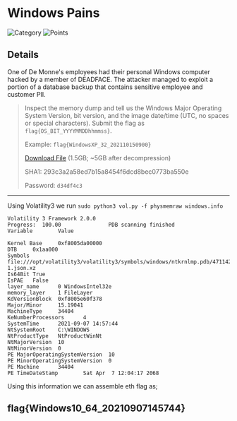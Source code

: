 # Windows Pains
![Category](http://img.shields.io/badge/Category-Forensics-orange?style=for-the-badge) ![Points](http://img.shields.io/badge/Points-30-brightgreen?style=for-the-badge)

## Details

One of De Monne's employees had their personal Windows computer hacked by a member of DEADFACE. The attacker managed to exploit a portion of a database backup that contains sensitive employee and customer PII.

>Inspect the memory dump and tell us the Windows Major Operating System Version, bit version, and the image date/time (UTC, no spaces or special characters). Submit the flag as `flag{OS_BIT_YYYYMMDDhhmmss}`.
>
> Example: `flag{WindowsXP_32_202110150900}`
>
> [Download File](https://tinyurl.com/wcekj3rt) (1.5GB; ~5GB after decompression)
> 
> SHA1: 293c3a2a58ed7b15a8454f6dcd8bec0773ba550e
> 
> Password: `d34df4c3`
---


Using Volatility3  we run `sudo python3 vol.py -f physmemraw windows.info`

```
Volatility 3 Framework 2.0.0
Progress:  100.00               PDB scanning finished                        
Variable        Value

Kernel Base     0xf8005da00000
DTB     0x1aa000
Symbols file:///opt/volatility3/volatility3/symbols/windows/ntkrnlmp.pdb/47114209A62F3B9930F6B8998DFD4A99-1.json.xz
Is64Bit True
IsPAE   False
layer_name      0 WindowsIntel32e
memory_layer    1 FileLayer
KdVersionBlock  0xf8005e60f378
Major/Minor     15.19041
MachineType     34404
KeNumberProcessors      4
SystemTime      2021-09-07 14:57:44
NtSystemRoot    C:\WINDOWS
NtProductType   NtProductWinNt
NtMajorVersion  10
NtMinorVersion  0
PE MajorOperatingSystemVersion  10
PE MinorOperatingSystemVersion  0
PE Machine      34404
PE TimeDateStamp        Sat Apr  7 12:04:17 2068

```

Using this information we can assemble eth flag as;


## flag{Windows10_64_20210907145744}
